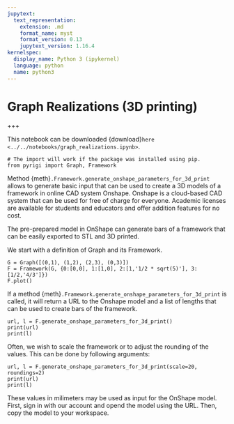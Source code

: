```yaml
---
jupytext:
  text_representation:
    extension: .md
    format_name: myst
    format_version: 0.13
    jupytext_version: 1.16.4
kernelspec:
  display_name: Python 3 (ipykernel)
  language: python
  name: python3
---
```


# Graph Realizations (3D printing)

+++

This notebook can be downloaded {download}`here <../../notebooks/graph_realizations.ipynb>`.

```{code-cell} ipython3
# The import will work if the package was installed using pip.
from pyrigi import Graph, Framework
```

Method {meth}`.Framework.generate_onshape_parameters_for_3d_print` allows to generate basic input that can be used 
to create a 3D models of a framework in online CAD system Onshape. Onshape is a cloud-based CAD system that can be
used for free of charge for everyone. Academic licenses are available for students and educators and offer 
addition features for no cost.

The pre-prepared model in OnShape can generate bars of a framework that can be easily exported to STL and 3D printed.

We start with a definition of Graph and its Framework.


```{code-cell} ipython3
G = Graph([(0,1), (1,2), (2,3), (0,3)])
F = Framework(G, {0:[0,0], 1:[1,0], 2:[1,'1/2 * sqrt(5)'], 3:[1/2,'4/3']})
F.plot()
```

If a method {meth}`.Framework.generate_onshape_parameters_for_3d_print` is called, it will return a URL to the Onshape
model and a list of lengths that can be used to create bars of the framework. 

```{code-cell} ipython3
url, l = F.generate_onshape_parameters_for_3d_print()
print(url)
print(l)
```

Often, we wish to scale the framework or to adjust the rounding of the values. This can be done 
by following arguments:

```{code-cell} ipython3
url, l = F.generate_onshape_parameters_for_3d_print(scale=20, roundings=2)
print(url)
print(l)
```

These values in milimeters may be used as input for the OnShape model. First, sign in with our account and opend the model
using the URL. Then, copy the model to your workspace.


